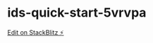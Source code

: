# ids-quick-start-5vrvpa

[Edit on StackBlitz ⚡️](https://stackblitz.com/edit/ids-quick-start-5vrvpa)